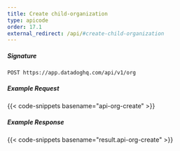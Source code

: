 ```yaml
---
title: Create child-organization
type: apicode
order: 17.1
external_redirect: /api/#create-child-organization
---
```


##### Signature

`POST https://app.datadoghq.com/api/v1/org`

##### Example Request

{{< code-snippets basename="api-org-create" >}}

##### Example Response

{{< code-snippets basename="result.api-org-create" >}}
